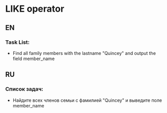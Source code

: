 # LIKE operator

## EN

### Task List:

- Find all family members with the lastname "Quincey" and output the field member_name

## RU

### Список задач:

- Найдите всех членов семьи с фамилией "Quincey" и выведите поле member_name
